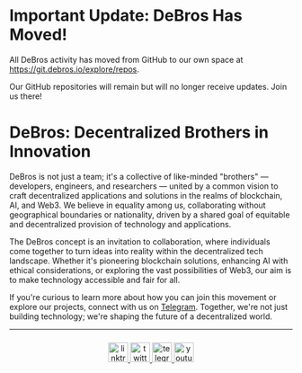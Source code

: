 # Important Update: DeBros Has Moved! 

All DeBros activity has moved from GitHub to our own space at https://git.debros.io/explore/repos. 

Our GitHub repositories will remain but will no longer receive updates. Join us there!

<h1 align="left">DeBros: Decentralized Brothers in Innovation</h1>

DeBros is not just a team; it's a collective of like-minded "brothers" — developers, engineers, and researchers — united by a common vision to craft decentralized applications and solutions in the realms of blockchain, AI, and Web3. We believe in equality among us, collaborating without geographical boundaries or nationality, driven by a shared goal of equitable and decentralized provision of technology and applications.

The DeBros concept is an invitation to collaboration, where individuals come together to turn ideas into reality within the decentralized tech landscape. Whether it's pioneering blockchain solutions, enhancing AI with ethical considerations, or exploring the vast possibilities of Web3, our aim is to make technology accessible and fair for all.

If you're curious to learn more about how you can join this movement or explore our projects, connect with us on <a href="https://t.me/debrosportal" target="_blank">Telegram</a>. Together, we're not just building technology; we're shaping the future of a decentralized world.

---
###

<div align="center">
  <a href="https://linktr.ee/debrosofficial" target="_blank">
    <img src="https://img.shields.io/static/v1?message=Linktree&logo=linktree&label=&color=1de9b6&logoColor=white&labelColor=&style=for-the-badge" height="35" alt="linktree logo" />
  </a>
  <a href="https://x.com/debrosofficial" target="_blank">
    <img src="https://img.shields.io/static/v1?message=Twitter&logo=twitter&label=&color=1DA1F2&logoColor=white&labelColor=&style=for-the-badge" height="35" alt="twitter logo" />
  </a>
  <a href="https://t.me/debrosportal" target="_blank">
    <img src="https://img.shields.io/static/v1?message=Telegram&logo=telegram&label=&color=2CA5E0&logoColor=white&labelColor=&style=for-the-badge" height="35" alt="telegram logo" />
  </a>
  <a href="https://www.youtube.com/@DeBrosOfficial" target="_blank">
    <img src="https://img.shields.io/static/v1?message=Youtube&logo=youtube&label=&color=FF0000&logoColor=white&labelColor=&style=for-the-badge" height="35" alt="youtube logo" />
  </a>
</div>

###
